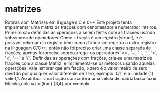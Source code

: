 # matrizes
Rotinas com Matrizes em linguagem C e C++
  Este projeto tenta implementar uma matriz de frações com denominador e numerador inteiros. Primeiro são definidas as operações a serem feitas com as frações usando sobrecarca de operadores. Como a fração é um registro (struct), e é possível retornar um registro bem como atribuir um registro a outro registro na linguagem C/C++, então não foi preciso criar uma classe separada de frações; apenas foi preciso sobrecarregar os operadores '<<', '+', '-', '*', '>', '<', '==' e '/ '. 
  Definidas as operações com frações, cria-se uma matriz de frações com a classe Matriz, e implementa-se os métodos usando aquelas operações.
   Vale lembrar que em fração, o zero é o valor inteiro de zero dividido por qualquer valor diferente de zero, exemplo: 0/1, e a unidade (1) vale 1,1. Ao atribuir uma fração constante  a uma célula de matriz basta fazer M(linha,coluna) = (frac) {3,4} por exemplo. 
